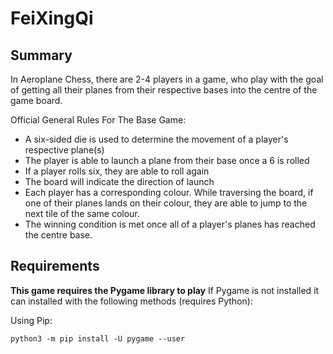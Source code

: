 # FeiXingQi
## Summary
In Aeroplane Chess, there are 2-4 players in a game, who play with the goal of getting all their planes from their respective bases into the centre of the game board. 

Official General Rules For The Base Game:
* A six-sided die is used to determine the movement of a player's respective plane(s)
* The player is able to launch a plane from their base once a 6 is rolled
* If a player rolls six, they are able to roll again
* The board will indicate the direction of launch
* Each player has a corresponding colour. While traversing the board, if one of their planes lands on their colour, they are able to jump to the next tile of the same colour.
* The winning condition is met once all of a player's planes has reached the centre base.  

## Requirements
**This game requires the Pygame library to play**
If Pygame is not installed it can installed with the following methods (requires Python):

Using Pip:
```
python3 -m pip install -U pygame --user
```